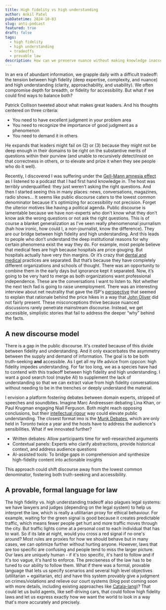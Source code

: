 ```yaml
---
title: High fidelity vs high understanding
author: Ankil Patel
pubDatetime: 2024-10-03
slug: anti-podcast
featured: true
draft: false
tags:
  - high fidelity
  - high understanding
  - tradeoffs
  - provable law
description: How can we preserve nuance without making knowledge inaccessible?
---
```


In an era of abundant information, we grapple daily with a difficult tradeoff: the tension between high fidelity (deep expertise, complexity, and nuance) and high understanding (clarity, approachability, and usability). We often compromise depth for breadth, or fidelity for accessibility. But what if we could find ways to balance both?

Patrick Collison tweeted about what makes great leaders. And his thoughts centered on three criteria:

- You need to have excellent judgment in your problem area
- You need to recognize the importance of good judgment as a phenomenon
- You need to demand it in others

He expands that leaders might fail on (2) or (3) because they might not be deep enough in their domains to be right on the substantive merits of questions within their purview (and unable to recursively detect/insist on that correctness in others, or to elevate and prize it when they see people who do it well).

Recently, I discovered I was suffering under the [Gell-Mann amnesia effect](https://en.wikipedia.org/wiki/Michael_Crichton#Gell-Mann_amnesia_effect) as I listened to a podcast that I had first hand knowledge in. The host was terribly underqualified: they just weren’t asking the right questions. And then I started seeing this in many places: news, conversations, magazines, radio shows… It seems like public discourse caters to the lowest common denominator because it's optimizing for accessibility not precision. Forget the ulterior motives like having a political agenda. Public discourse is lamentable because we have non-experts who don’t know what they don’t know ask the wrong questions or not ask the right questions. This is of course a blanket generalization as I've seen really phenomenonal journalism (hah how ironic, how could I, a non-journalist, know the difference). They are our bridge between high fidelity and high understanding. And this leads to people who don’t understand the deep institutional reasons for why certain phenomena exist the way they do. For example, most people believe that medical fees are high because hospitals are price gouging. But hospitals actually have very thin margins. Or it’s crazy that [dental and medical](https://www.theatlantic.com/health/archive/2017/03/why-dentistry-is-separated-from-medicine/518979/) practices are separated. But that’s because they have completely different organizations and schools of thought. There was an opportunity to combine them in the early days but ignorance kept it separated. Now, it’s going to be very hard to merge as both organizations want professional independence. These are the conversations I want to listen to. Not whether the next tech fad is going to raise unemployment. There was an interesting interview about net neutrality that gave the ISP's [perspective](https://www.youtube.com/watch?v=hKD-lBrZ_Gg) that seemed to explain that rationale behind the price hikes in a way that [John Oliver](https://www.youtube.com/watch?v=fpbOEoRrHyU) did not fairly present. These misconceptions thrive because nuanced discussions rarely penetrate mainstream discourse. Instead, we get accessible, simplistic stories that fail to address the deeper “why” behind the facts.

## A new discourse model

There is a gap in the public discourse. It's created because of this divide between fidelity and understanding. And it only exacerbates the asymmetry between the supply and demand of information. The goal is to be both truth-seeking **and** accessible. As I get all my life advice from cppcon: high fidelity impedes understanding. For far too long, we as a species have had to contend with this tradeoff between high fidelity and high understanding. I want a good search tool (maybe AI) to supplement the lack of understanding so that we can extract value from high fidelity conversations without needing to be in the trenches or deeply understand the material.

I envision a platform fostering debates between domain experts, stripped of speeches and soundbites. Imagine Marc Andreessen debating Lina Khan, or Paul Krugman engaging Niall Ferguson. Both might reach opposing conclusions, but their [intellectual rigour](/posts/conspiracy) way could elevate public understanding. The closest format imo is the [Munk Debates](https://munkdebates.com/), which are only held in Toronto twice a year and the hosts have to address the audience's sensibilities. What if we innovated further?

- Written debates: Allow participants time for well-researched arguments
- Contextual panels: Experts who clarify abstractions, provide historical context, and address audience questions
- AI-assisted tools: To bridge gaps in comprehension and synthesize high-fidelity content into actionable insights

This approach could shift discourse away from the lowest common denominator, fostering both truth-seeking and accessibility.

## A provable, formal language for law

The high fidelity vs. high understanding tradeoff also plagues legal systems: we have lawyers and judges (depending on the legal system) to help us interpret the law, which is really a utilitarian proxy for ethical behaviour. For example, waiting for the green signal is good because it creates predictable traffic, which means fewer people get hurt and more traffic moves through the city. But traffic lights come at a personal cost to each individual that has to wait. So if its late at night, would you cross a red signal if no one's around? Most rules are proxies for how we should behave but in many cases, we can optimize further without hurting anyone. However, laws that are too specific are confusing and people tend to miss the larger picture. Our laws are uniquely human - if it's too specific, it's hard to follow and if it's too vague, it's hard to enforce. The preciseness of the law has to be tuned to our ability to follow them. What if there was a formal, provable language that lets us specify scenarios and several high level objectives (utilitarian + egalitarian, etc) and have this system provably give a judgment on crimes/violations and relieve our court systems (blog post coming soon with more details, including existing approaches like [Catala-lang](https://catala-lang.org/))? That could let us build agents, like self-driving cars, that could follow high fidelity laws and let us express exactly how we want the world to look in a way that's more accurately and precisely.
